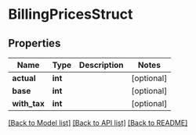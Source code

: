 # BillingPricesStruct

## Properties

Name | Type | Description | Notes
------------ | ------------- | ------------- | -------------
**actual** | **int** |  | [optional] 
**base** | **int** |  | [optional] 
**with_tax** | **int** |  | [optional] 

[[Back to Model list]](../README.md#documentation-for-models) [[Back to API list]](../README.md#documentation-for-api-endpoints) [[Back to README]](../README.md)


